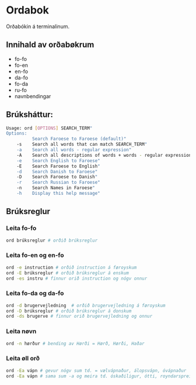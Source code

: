 # Ordabok
Orðabókin á terminalinum.
## Innihald av orðabøkrum
- fo-fo
- fo-en
- en-fo
- da-fo
- fo-da
- ru-fo
- navnbendingar

## Brúksháttur: 
```bash
Usage: ord [OPTIONS] SEARCH_TERM"
Options:
	      Search Faroese to Faroese (default)"
	-s    Search all words that can match SEARCH_TERM"
	-a    Search all words - regular expression"
	-A    Search all descriptions of words + words - regular expression"
	-e    Search English to Faroese"
	-E    Search Faroese to English"
	-d    Search Danish to Faroese"
	-D    Search Faroese to Danish"
	-r    Search Russian to Faroese"
	-n    Search Names in Faroese"
	-h    Display this help message"
```
## Brúksreglur
### Leita fo-fo
```bash
ord brúksreglur # orðið brúksreglur
```
### Leita fo-en og en-fo
```bash
ord -e instruction # orðið instruction á føroyskum
ord -E brúksreglur # orðið brúksreglur á enskum
ord -es instru # finnur orið instruction og nógv onnur
```
### Leita fo-da og da-fo
```bash
ord -d brugervejledning  # orðið brugervejledning á føroyskum
ord -D brúksreglur # orðið brúksreglur á donskum
ord -ds brugerve # finnur orið brugervejledning og onnur
```
### Leita nøvn
```bash
ord -n hørður # bending av Hørði = Hørð, Hørði, Haðar
```
### Leita øll orð
```bash
ord -Ea vápn # gevur nógv sum td. = vælvápnaður, álopsvápn, óvápnaður
ord -Ea vápn # sama sum -a og meira td. óskaðiligur, ótti, royndarspreinging, ragnarøk
```
